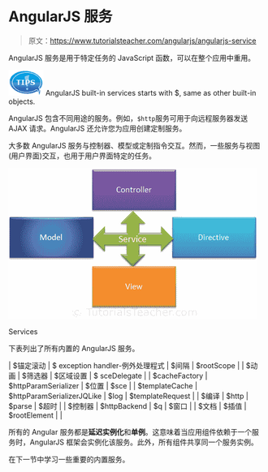 # AngularJS 服务

> 原文：<https://www.tutorialsteacher.com/angularjs/angularjs-service>

AngularJS 服务是用于特定任务的 JavaScript 函数，可以在整个应用中重用。

![tip](img/751bca76a769f8ad315ebee3fdf7d98e.png)  AngularJS built-in services starts with $, same as other built-in objects.

AngularJS 包含不同用途的服务。例如，`$http`服务可用于向远程服务器发送 AJAX 请求。AngularJS 还允许您为应用创建定制服务。

大多数 AngularJS 服务与控制器、模型或定制指令交互。然而，一些服务与视图(用户界面)交互，也用于用户界面特定的任务。

[![](img/327c75fca60922f8494e0874681d92eb.png)](../../Content/images/ng/ng-service.png)

Services



下表列出了所有内置的 AngularJS 服务。

| $锚定滚动 | $ exception handler-例外处理程式 | $间隔 | $rootScope |
| $动画 | $筛选器 | $区域设置 | $ sceDelegate |
| $cacheFactory | $httpParamSerializer | $位置 | $sce |
| $templateCache | $httpParamSerializerJQLike | $log | $templateRequest |
| $编译 | $http | $parse | $超时 |
| $控制器 | $httpBackend | $q | $窗口 |
| $文档 | $插值 | $rootElement |  |

所有的 Angular 服务都是**延迟实例化**和**单例**。这意味着当应用组件依赖于一个服务时，AngularJS 框架会实例化该服务。此外，所有组件共享同一个服务实例。

在下一节中学习一些重要的内置服务。